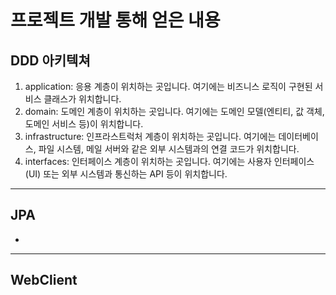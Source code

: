 # 프로젝트 개발 통해 얻은 내용

## DDD 아키텍쳐 
1. application: 응용 계층이 위치하는 곳입니다. 여기에는 비즈니스 로직이 구현된 서비스 클래스가 위치합니다.
2. domain: 도메인 계층이 위치하는 곳입니다. 여기에는 도메인 모델(엔티티, 값 객체, 도메인 서비스 등)이 위치합니다.
3. infrastructure: 인프라스트럭처 계층이 위치하는 곳입니다. 여기에는 데이터베이스, 파일 시스템, 메일 서버와 같은 외부 시스템과의 연결 코드가 위치합니다.
4. interfaces: 인터페이스 계층이 위치하는 곳입니다. 여기에는 사용자 인터페이스(UI) 또는 외부 시스템과 통신하는 API 등이 위치합니다.


--- 
## JPA
* 
---
## WebClient

